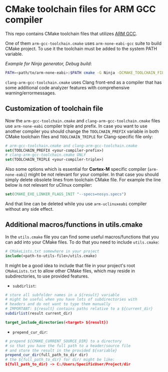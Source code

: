 # CMake toolchain files for ARM GCC compiler

This repo contains CMake toolchain files that utilizes [ARM GCC](https://developer.arm.com/open-source/gnu-toolchain/gnu-rm).

One of them `arm-gcc-toolchain.cmake` uses `arm-none-eabi-gcc` suite to build CMake project. To use it the toolchain must 
be added to the system PATH variable.

*Example for Ninja generator, Debug build*:

```sh
PATH=<path/to/arm-none-eabi>:$PATH cmake -G Ninja -DCMAKE_TOOLCHAIN_FILE=arm-gcc-toolchain.cmake -DCMAKE_BUILD_TYPE=Debug
```

`clang-arm-gcc-toolchain.cmake` uses Clang front-end as a compiler that has some additional code analyzer 
features with comprehensive warning/errormessages.

## Customization of toolchain file

Now the `arm-gcc-toolchain.cmake` and `clang-arm-gcc-toolchain.cmake` files use `arm-none-eabi` compiler triple and prefix. In case
you want to use another compiler you should change the `TOOLCHAIN_PREFIX` variable in both CMake toolchain files and `TOOLCHAIN_TRIPLE` for
Clang-specific file only:

```cmake
# arm-gcc-toolchain.cmake and clang-arm-gcc-toolchain.cmake
set(TOOLCHAIN_PREFIX <your-compiler-prefix>)
# clang-arm-gcc-toolchain.cmake ONLY
set(TOOLCHAIN_TRIPLE <your-compiler-triple>)
```

Also some options which is essential for **Cortex-M** specific compiler (`arm-none-eabi`) might be not relevant for your compiler.
In that case you should simply delete obsolete lines from toolchain CMake file. For example the line below is not relevant for
uClinux compiler:

```cmake
set(CMAKE_EXE_LINKER_FLAGS_INIT "--specs=nosys.specs")
```

And that line can be deleted while you use `arm-uclinuxeabi` compiler without any side effect.

## Additional macros/functions in utils.cmake

In the `utils.cmake` file you can find some useful macros/functions that you can add into your CMake files. 
To do that you need to include `utils.cmake`:

```cmake
# CMakeLists.txt somewhere in your project
include(<path-to-utils-file>/utils.cmake)
```

It might be a good idea to include that file in your project's root `CMakeLists.txt` to allow other CMake files, 
which may reside in subdirectories, to use provided features.

- `subdirlist`:

```cmake
# store all subfolder names in a ${result} variable
# might be useful when you have lots of subdirectories with
# headers and do not want to type them manually
# IMPORTANT: ${result} contains paths relative to a ${current_dir}
subdirlist(result current_dir)

target_include_directories(<target> ${result})
```

- `prepend_cur_dir`:

```cmake
# prepend ${CMAKE_CURRENT_SOURCE_DIR} to a directory
# so that you have the full path to a header/source file
# and store the result in the provided ${variable}
prepend_cur_dir(full_path_to_dir dir)
# the ${full_path_to_dir} for dir/ might be like:
${full_path_to_dir} -> C:/Users/SpecificUser/Project/dir
```
